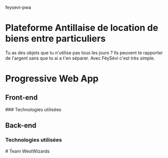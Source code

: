 feysevi-pwa

# Plateforme Antillaise de location de biens entre particuliers

Tu as des objets que tu n'utilise pas tous les jours ? Ils peuvent te rapporter de l'argent sans que tu ai a t'en séparer. 
Avec FèySèvi c'est très simple. 

# Progressive Web App
## Front-end
### Technologies utilisées

## Back-end
### Technologies utilisées

# Team WestWizards

